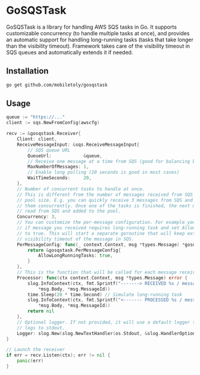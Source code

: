# GoSQSTask

GoSQSTask is a library for handling AWS SQS tasks in Go. It supports customizable
concurrency (to handle multiple tasks at once), and provides an automatic support
for handling long-running tasks (tasks that take longer than the visibility timeout).
Framework takes care of the visibility timeout in SQS queues and automatically extends
it if needed.

## Installation

```bash
go get github.com/mobiletoly/gosqstask
```

## Usage

```go
queue := "https://..."
client := sqs.NewFromConfig(awscfg)

recv := &gosqstask.Receiver{
    Client: client,
    ReceiveMessageInput: &sqs.ReceiveMessageInput{
		// SQS queue URL
        QueueUrl:            &queue,
        // Receive one message at a time from SQS (good for balancing between multiple microservice instances)
        MaxNumberOfMessages: 1,
        // Enable long polling (20 seconds is good in most cases)
        WaitTimeSeconds:     20,
    },
	// Number of concurrent tasks to handle at once.
	// This is different from the number of messages received from SQS and represents
	// pool size. E.g. you can quickly receive 3 messages from SQS and then process
	// them concurrently. Once one of the tasks is finished, the next message will be
	// read from SQS and added to the pool.
    Concurrency: 3,
	// You can customize the per-message configuration. For example you can check
	// if message you received requires long-running task and set AllowLongRunningTasks
	// to true. This will start a separate goroutine that will keep extending the
	// visibility timeout of the message in SQS.
    PerMessageConfig: func(_ context.Context, msg *types.Message) *gosqstask.PerMessageConfig {
        return &gosqstask.PerMessageConfig{
            AllowLongRunningTasks: true,
        }
    },
	// This is the function that will be called for each message received from SQS.
    Processor: func(ctx context.Context, msg *types.Message) error {
        slog.InfoContext(ctx, fmt.Sprintf("-------> RECEIVED %s / messageId=%s",
            *msg.Body, *msg.MessageId))
        time.Sleep(20 * time.Second) // Simulate long-running task
        slog.InfoContext(ctx, fmt.Sprintf("<------- PROCESSED %s / messageId=%s",
            *msg.Body, *msg.MessageId))
        return nil
    },
	// Optional logger. If not provided, it will use a default logger that
	// logs to stdout.
    Logger: slog.New(slog.NewTextHandler(os.Stdout, &slog.HandlerOptions{Level: slog.LevelDebug})),
}

// Launch the receiver
if err = recv.Listen(ctx); err != nil {
    panic(err)
}
```
